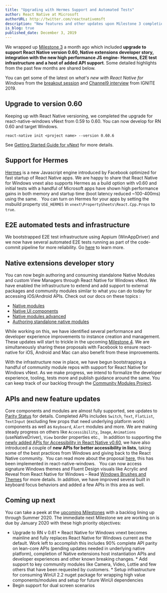 ```yaml
---
title: "Upgrading with Hermes Support and Automated Tests"
author: React Native at Microsoft
authorURL: http://twitter.com/reactnativemsft
description: "New features and other updates upon Milestone 3 completion"
is_blog: true
published_date: December 3, 2019
---
```


We wrapped up [Milestone 3](https://github.com/microsoft/react-native-windows/milestone/17) a month ago which included **upgrade to support React Native version 0.60, Native extensions developer story, integration with the new high performance JS engine- Hermes, E2E test infrastructure and a host of added API support**. Some detailed highlights from the past few months are shared below.

<!--truncate-->

You can get some of the latest on *what's new with React Native for Windows* from the [breakout session](https://myignite.techcommunity.microsoft.com/sessions/81326) and [Channel9 interview](https://myignite.techcommunity.microsoft.com/sessions/89307) from IGNITE 2019.

## Upgrade to version 0.60

Keeping up with React Native versioning, we completed the upgrade for react-native-windows vNext from 0.59 to 0.60. You can now develop for RN 0.60 and target Windows.

```
react-native init <project name> --version 0.60.6
```

See [Getting Started Guide for vNext](https://microsoft.github.io/react-native-windows/docs/getting-started) for more details.

## Support for Hermes
[Hermes](https://github.com/facebook/hermes) is a new Javascript engine introduced by Facebook optimized for fast startup of React Native apps. We are happy to share that React Native for Windows vnext also supports Hermes as a build option with v0.60 and initial tests with a handful of Microsoft apps have shown high performance gains in both memory and startup time (boot latency reduced ~100-400ms) using the same.
 
You can turn on Hermes for your apps by setting the msbuild property `USE_HERMES` in `vnext\PropertySheets\React.Cpp.Props` to `true`.

## E2E automated tests and infrastructure

We bootstrapped E2E test infrastructure using Appium (WinAppDriver) and we now have several automated E2E tests running as part of the code-commit pipeline for more reliability. Go [here](https://microsoft.github.io/react-native-windows/docs/e2e-test) to learn more.

## Native extensions developer story

You can now begin authoring and consuming standalone Native Modules and custom View Managers through React Native for Windows vNext. We have enabled the infrastructure to extend and add support to external packages and community modules similar to what you can do today for accessing iOS/Android APIs. Check out our docs on these topics :
* [Native modules](https://microsoft.github.io/react-native-windows/docs/native-modules)
* [Native UI components](https://microsoft.github.io/react-native-windows/docs/view-managers)
* [Native modules advanced](https://microsoft.github.io/react-native-windows/docs/native-modules-advanced)
* [Authoring standalone native modules](https://microsoft.github.io/react-native-windows/docs/native-modules-setup)

While working on this, we have identified several performance and developer experience improvements to instance creation and management. These updates will start to trickle in the upcoming [Milestone 4](https://github.com/microsoft/react-native-windows/milestone/18). We are simultaneously sharing these proposals with Facebook to ensure react-native for iOS, Android and Mac can also benefit from these improvements.

With the infrastructure now in place, we have begun bootstrapping a handful of community module repos with support for React Native for Windows vNext. As we make progress, we intend to formalize the developer experience, tooling, tests more and publish guidance around the same. You can keep track of our backlog through the [Community Modules Project](https://github.com/microsoft/react-native-windows/projects/23).

## APIs and new feature updates
Core components and modules are almost fully supported, see updates to [Parity Status](https://microsoft.github.io/react-native-windows/docs/parity-status) for details. Completed APIs includes `Switch`, `Text`, `FlatList`, `TextInput` (excluding few props that need underlying platform work) components as well as `Keyboard`, `Alert` modules and more. We are making steady progress on others like `Accessibility`, `Image`, `Animations` (useNativeDriver), `View` border properties etc.,
 
In addition to supporting the [newly added APIs for Accessibility in React Native v0.60](https://facebook.github.io/react-native/blog/2019/07/03/version-60#focus-on-accessibility), we have also introduced a couple of **new APIs for better accessibility in lists**, taking some of the best practices from Windows and giving back to the React Native community.  You can read more about the proposal [here](https://github.com/react-native-community/discussions-and-proposals/pull/146), this has been implemented in react-native-windows.
 
You can now access signature Windows themes and Fluent Design visuals like Acrylic and Reveal from React Native for Windows – Read [Windows Brushes and Themes](https://microsoft.github.io/react-native-windows/docs/windowsbrush-and-theme) for more details. In addition, we have improved several built in keyboard focus behaviors and added a few APIs in this area as well.

## Coming up next

You can take a peek at the [upcoming Milestones](https://github.com/microsoft/react-native-windows/milestones) with a backlog lining up through Summer 2020. The immediate next Milestone we are working on is due by January 2020 with these high priority objectives:
   * Upgrade to RN v 0.61
	* React Native for Windows vnext becomes mainline and fully replaces React Native for Windows current as the default. Work left to accomplish this includes 90% complete API parity on lean-core APIs (pending updates needed in underlying native platform), completion of Native extensions host instantiation APIs and developer experiences and other known breaking changes.
	* Add support to key community modules like Camera, Video, Lottie and few others that have been requested by customers.
	* Setup infrastructure for consuming WinUI 2.2 nuget package for wrapping high value components/modules and setup for future WinUI dependencies
   * Begin support for dual screen scenarios
